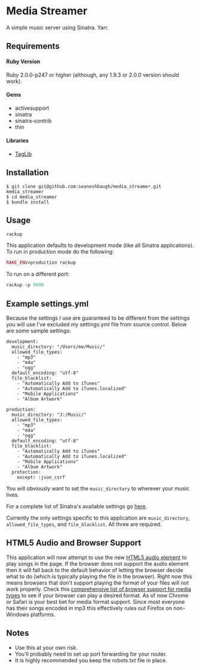 # Media Streamer

A simple music server using Sinatra. Yarr.

Requirements
------------

#### Ruby Version
Ruby 2.0.0-p247 or higher (although, any 1.9.3 or 2.0.0 version should work).

#### Gems
* activesupport
* sinatra
* sinatra-contrib
* thin

#### Libraries
* [TagLib](http://taglib.github.io/)

Installation
------------

    $ git clone git@github.com:seaneshbaugh/media_streamer.git media_streamer
    $ cd media_streamer
    $ bundle install

Usage
-----

```ruby
rackup
```

This application defaults to development mode (like all Sinatra applications). To run in production mode do the following:

```ruby
RAKE_ENV=production rackup
```

To run on a different port:

```ruby
rackup -p 9999
```

Example settings.yml
--------------------

Because the settings I use are guaranteed to be different from the settings you will use I've excluded my settings.yml file from source control. Below are some sample settings:

    development:
      music_directory: "/Users/me/Music/"
      allowed_file_types:
        - "mp3"
        - "m4a"
        - "ogg"
      default_encoding: "utf-8"
      file_blacklist:
        - "Automatically Add to iTunes"
        - "Automatically Add to iTunes.localized"
        - "Mobile Applications"
        - "Album Artwork"

    production:
      music_directory: "J:/Music/"
      allowed_file_types:
        - "mp3"
        - "m4a"
        - "ogg"
      default_encoding: "utf-8"
      file_blacklist:
        - "Automatically Add to iTunes"
        - "Automatically Add to iTunes.localized"
        - "Mobile Applications"
        - "Album Artwork"
      protection:
        except: :json_csrf

You will obviously want to set the `music_directory` to wherever your music lives.

For a complete list of Sinatra's available settings go [here](http://www.sinatrarb.com/intro#Available%20Settings).

Currently the only settings specific to this application are `music_directory`, `allowed_file_types`, and `file_blacklist`. All three are required.

HTML5 Audio and Browser Support
-------------------------------

This application will now attempt to use the new [HTML5 audio element](https://developer.mozilla.org/en-US/docs/Web/HTML/Element/audio) to play songs in the page. If the browser does not support the audio element then it will fall back to the default behavior of letting the browser decide what to do (which is typically playing the file in the browser). Right now this means browsers that don't support playing the format of your files will not work properly. Check this [comprehensive list of browser support for media types](https://developer.mozilla.org/en-US/docs/HTML/Supported_media_formats#Browser_compatibility) to see if your browser can play a desired format. As of now Chrome or Safari is your best bet for media format support. Since most everyone has their songs encoded in mp3 this effectively rules out Firefox on non-Windows platforms.

Notes
-----

* Use this at your own risk.
* You'll probably need to set up port forwarding for your router.
* It is highly recommended you keep the robots.txt file in place.

